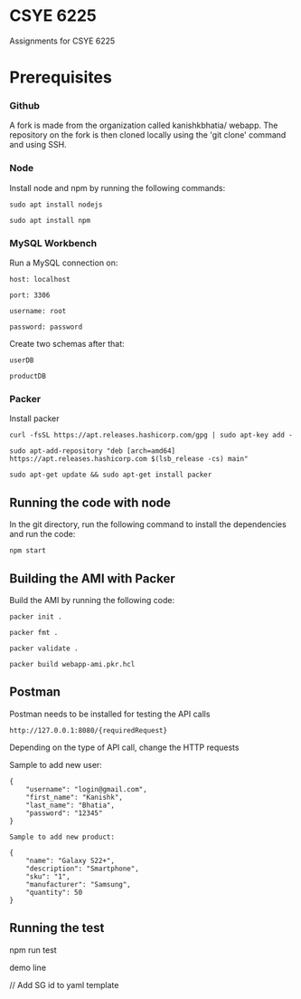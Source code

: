 # CSYE 6225

Assignments for CSYE 6225

# Prerequisites

### Github

A fork is made from the organization called kanishkbhatia/ webapp. The repository on the fork is then cloned locally using the 'git clone' command and using SSH.

### Node

Install node and npm by running the following commands:

```
sudo apt install nodejs

sudo apt install npm
```

### MySQL Workbench

Run a MySQL connection on:
```
host: localhost

port: 3306

username: root

password: password
```

Create two schemas after that:
```
userDB

productDB
```

### Packer

Install packer
```
curl -fsSL https://apt.releases.hashicorp.com/gpg | sudo apt-key add -

sudo apt-add-repository "deb [arch=amd64] https://apt.releases.hashicorp.com $(lsb_release -cs) main"

sudo apt-get update && sudo apt-get install packer
```

## Running the code with node

In the git directory, run the following command to install the dependencies and run the code:
```
npm start
```

## Building the AMI with Packer

Build the AMI by running the following code:
```
packer init .

packer fmt .

packer validate .

packer build webapp-ami.pkr.hcl
```

## Postman

Postman needs to be installed for testing the API calls
```
http://127.0.0.1:8080/{requiredRequest}
```

Depending on the type of API call, change the HTTP requests

Sample to add new user:
```
{
    "username": "login@gmail.com",
    "first_name": "Kanishk",
    "last_name": "Bhatia",
    "password": "12345"
}

Sample to add new product:

{
    "name": "Galaxy S22+",
    "description": "Smartphone",
    "sku": "1",
    "manufacturer": "Samsung",
    "quantity": 50
}
```

## Running the test

npm run test

demo line

// Add SG id to yaml template